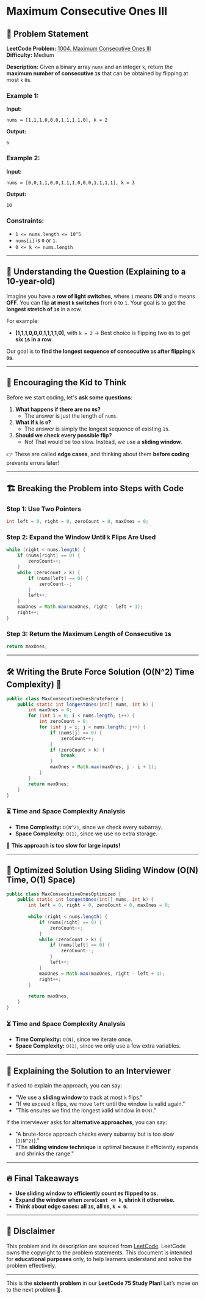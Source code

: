 # Maximum Consecutive Ones III

## 📌 Problem Statement

**LeetCode Problem:** [1004. Maximum Consecutive Ones III](https://leetcode.com/problems/maximum-consecutive-ones-iii/)  
**Difficulty:** Medium  

**Description:**
Given a binary array `nums` and an integer `k`, return the **maximum number of consecutive `1`s** that can be obtained by flipping at most `k` `0`s.

### **Example 1:**
**Input:** 
```
nums = [1,1,1,0,0,0,1,1,1,1,0], k = 2
```
**Output:** 
```
6
```

### **Example 2:**
**Input:** 
```
nums = [0,0,1,1,0,0,1,1,1,0,0,0,1,1,1,1], k = 3
```
**Output:** 
```
10
```

### **Constraints:**
- `1 <= nums.length <= 10^5`
- `nums[i]` is `0` or `1`.
- `0 <= k <= nums.length`

---

## 📌 Understanding the Question (Explaining to a 10-year-old)

Imagine you have a **row of light switches**, where `1` means **ON** and `0` means **OFF**. You can flip **at most `k` switches** from `0` to `1`. Your goal is to get the **longest stretch of `1`s** in a row.

For example:
- **[1,1,1,0,0,0,1,1,1,1,0]**, with `k = 2` → Best choice is flipping two `0`s to get **six `1`s in a row**.

Our goal is to **find the longest sequence of consecutive `1`s after flipping `k` `0`s**.

---

## 🧠 Encouraging the Kid to Think

Before we start coding, let's **ask some questions**:
1. **What happens if there are no `0`s?**
   - The answer is just the length of `nums`.
2. **What if `k` is `0`?**
   - The answer is simply the longest sequence of existing `1`s.
3. **Should we check every possible flip?**
   - No! That would be too slow. Instead, we use a **sliding window**.

👉 These are called **edge cases**, and thinking about them **before coding** prevents errors later!

---

## 🏗️ Breaking the Problem into Steps with Code

### Step 1: Use Two Pointers
```java
int left = 0, right = 0, zeroCount = 0, maxOnes = 0;
```

### Step 2: Expand the Window Until `k` Flips Are Used
```java
while (right < nums.length) {
    if (nums[right] == 0) {
        zeroCount++;
    }
    while (zeroCount > k) {
        if (nums[left] == 0) {
            zeroCount--;
        }
        left++;
    }
    maxOnes = Math.max(maxOnes, right - left + 1);
    right++;
}
```

### Step 3: Return the Maximum Length of Consecutive `1`s
```java
return maxOnes;
```

---

## 🛠️ Writing the Brute Force Solution (O(N^2) Time Complexity) 🚨

```java
public class MaxConsecutiveOnesBruteForce {
    public static int longestOnes(int[] nums, int k) {
        int maxOnes = 0;
        for (int i = 0; i < nums.length; i++) {
            int zeroCount = 0;
            for (int j = i; j < nums.length; j++) {
                if (nums[j] == 0) {
                    zeroCount++;
                }
                if (zeroCount > k) {
                    break;
                }
                maxOnes = Math.max(maxOnes, j - i + 1);
            }
        }
        return maxOnes;
    }
}
```

### ⏳ Time and Space Complexity Analysis
- **Time Complexity:** `O(N^2)`, since we check every subarray.
- **Space Complexity:** `O(1)`, since we use no extra storage.

🚨 **This approach is too slow for large inputs!**

---

## 🚀 Optimized Solution Using Sliding Window (O(N) Time, O(1) Space)

```java
public class MaxConsecutiveOnesOptimized {
    public static int longestOnes(int[] nums, int k) {
        int left = 0, right = 0, zeroCount = 0, maxOnes = 0;
        
        while (right < nums.length) {
            if (nums[right] == 0) {
                zeroCount++;
            }
            while (zeroCount > k) {
                if (nums[left] == 0) {
                    zeroCount--;
                }
                left++;
            }
            maxOnes = Math.max(maxOnes, right - left + 1);
            right++;
        }
        
        return maxOnes;
    }
}
```

### ⏳ Time and Space Complexity Analysis
- **Time Complexity:** `O(N)`, since we iterate once.
- **Space Complexity:** `O(1)`, since we only use a few extra variables.

---

## 📢 Explaining the Solution to an Interviewer
If asked to explain the approach, you can say:
- "We use a **sliding window** to track at most `k` flips."
- "If we exceed `k` flips, we move `left` until the window is valid again."
- "This ensures we find the longest valid window in `O(N)`."

If the interviewer asks for **alternative approaches**, you can say:
- "A brute-force approach checks every subarray but is too slow (`O(N^2)`)."
- "The **sliding window technique** is optimal because it efficiently expands and shrinks the range."

---

## 🔥 Final Takeaways
- **Use sliding window to efficiently count `0`s flipped to `1`s.**
- **Expand the window when `zeroCount <= k`, shrink it otherwise.**
- **Think about edge cases: all `1`s, all `0`s, `k = 0`.**

---

## 📜 Disclaimer
This problem and its description are sourced from [LeetCode](https://leetcode.com/problems/maximum-consecutive-ones-iii/). LeetCode owns the copyright to the problem statements. This document is intended for **educational purposes** only, to help learners understand and solve the problem effectively.

---

This is the **sixteenth problem** in our **LeetCode 75 Study Plan**! Let’s move on to the next problem 🚀.

